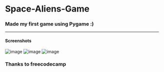# Space-Aliens-Game
### Made my first game using Pygame :)
---
#### Screenshots

![image](https://user-images.githubusercontent.com/88930014/200112189-3905e288-39f1-4aef-810f-7ed7a12fab24.png)
![image](https://user-images.githubusercontent.com/88930014/200112186-5f04965a-c524-4158-b5bb-d703448d9dd1.png)
![image](https://user-images.githubusercontent.com/88930014/200112173-6899267b-222a-4ac0-abea-99a11084063c.png)

<h3>Thanks to freecodecamp</h3>

